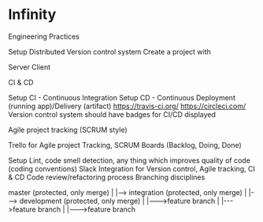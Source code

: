# Infinity


Engineering Practices


Setup Distributed Version control system
Create a project with


Server
Client


CI & CD


Setup CI - Continuous Integration
Setup CD - Continuous Deployment (running app)/Delivery (artifact)
https://travis-ci.org/
https://circleci.com/
Version control system should have badges for CI/CD displayed


Agile project tracking (SCRUM style)


Trello for Agile project Tracking, SCRUM Boards (Backlog, Doing, Done)


Setup Lint, code smell detection, any thing which improves quality of code (coding conventions)
Slack Integration for Version control, Agile tracking, CI & CD
Code review/refactoring process
Branching disciplines


master (protected, only merge)
|
|--> integration (protected, only merge)
            |
            |---> development (protected, only merge)
                            |
                            |--->feature branch
                            |
                            |--->feature branch
                            |
                            |--->feature branch
